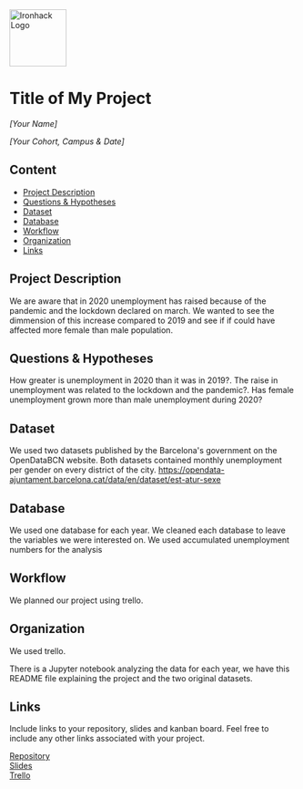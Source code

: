 <img src="https://bit.ly/2VnXWr2" alt="Ironhack Logo" width="100"/>

# Title of My Project
*[Your Name]*

*[Your Cohort, Campus & Date]*

## Content
- [Project Description](#project-description)
- [Questions & Hypotheses](#questions-hypotheses)
- [Dataset](#dataset)
- [Database](#database)
- [Workflow](#workflow)
- [Organization](#organization)
- [Links](#links)


## Project Description


We are aware that in 2020 unemployment has raised because of the pandemic and the lockdown declared on march. We wanted to see the dimmension of this increase compared to 2019 and see if if could have affected more female than male population.

## Questions & Hypotheses
How greater is unemployment in 2020 than it was in 2019?. The raise in unemployment was related to the lockdown and the pandemic?. Has female unemployment grown more than male unemployment during 2020? 

## Dataset
We used two datasets published by the Barcelona's government on the OpenDataBCN website. Both datasets contained monthly unemployment per gender on every district of the city.
https://opendata-ajuntament.barcelona.cat/data/en/dataset/est-atur-sexe

## Database

We used one database for each year. We cleaned each database to leave the variables we were interested on. We used accumulated unemployment numbers for the analysis


## Workflow
We planned our project using trello. 


## Organization
We used trello.

There is a Jupyter notebook analyzing the data for each year, we have this README file explaining the project and the two original datasets. 

## Links
Include links to your repository, slides and kanban board. Feel free to include any other links associated with your project.

[Repository](https://github.com/sara-pena/Project-Week-2-Barcelona)  
[Slides](https://docs.google.com/presentation/d/1hz4kGYZY3oshgXIjwKwQiAkJYgyDC84_6suEN6MdAFU/edit?ts=5f99c4b1#slide=id.ga60434514a_0_45)  
[Trello](https://trello.com/b/3VqHowaW/barcelona-project)  
